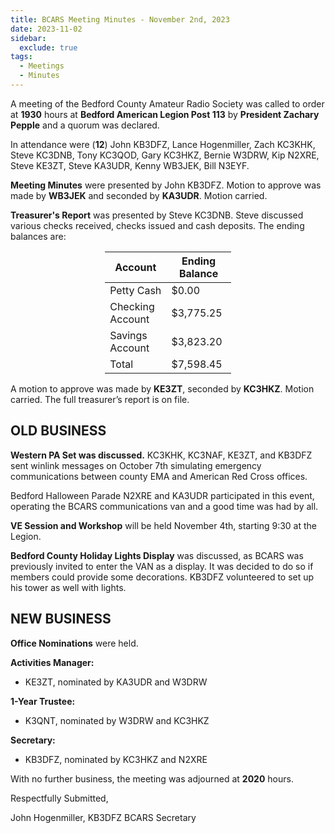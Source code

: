 ```yaml
---
title: BCARS Meeting Minutes - November 2nd, 2023
date: 2023-11-02
sidebar:
  exclude: true
tags:
  - Meetings
  - Minutes
---
```


					
A meeting of the Bedford County Amateur Radio Society was called to order at **1930** hours at **Bedford American Legion Post 113** by **President Zachary Pepple** and a quorum was declared. 

<!--more-->

In attendance were (**12**) John KB3DFZ, Lance Hogenmiller, Zach KC3KHK, Steve KC3DNB, Tony KC3QOD, Gary KC3HKZ, Bernie W3DRW, Kip N2XRE, Steve KE3ZT, Steve KA3UDR, Kenny WB3JEK, Bill N3EYF.

**Meeting Minutes** were presented by John KB3DFZ. Motion to approve was made by **WB3JEK** and seconded by **KA3UDR**.  Motion carried.

**Treasurer's Report** was presented by Steve KC3DNB. Steve discussed various checks received, checks issued and cash deposits. The ending balances are:

<p>
<div style="margin-left: auto;
            margin-right: auto;
            width: 40%;">

|  Account          | Ending Balance |
|-------------------|----------------|
| Petty Cash        |          $0.00 |
| Checking Account  |      $3,775.25 |
| Savings Account   |      $3,823.20 |
| Total             |      $7,598.45 |

</div>
</p>


A motion to approve was made by **KE3ZT**, seconded by **KC3HKZ**. Motion carried. The full treasurer’s report is on file.

## OLD BUSINESS

**Western PA Set was discussed.** KC3KHK, KC3NAF, KE3ZT, and KB3DFZ sent winlink messages on October 7th simulating emergency communications between county EMA and American Red Cross offices.

Bedford Halloween Parade  N2XRE and KA3UDR participated in this event, operating the BCARS communications van and a good time was had by all.

**VE Session and Workshop** will be held November 4th, starting 9:30 at the Legion.

**Bedford County Holiday Lights Display** was discussed, as BCARS was previously invited to enter the VAN as a display.  It was decided to do so if members could provide some decorations. KB3DFZ volunteered to set up his tower as well with lights.

## NEW BUSINESS

**Office Nominations** were held.

**Activities Manager:**
- KE3ZT, nominated by KA3UDR and W3DRW

**1-Year Trustee:**
- K3QNT, nominated by W3DRW and KC3HKZ

**Secretary:**
- KB3DFZ, nominated by KC3HKZ and N2XRE



With no further business, the meeting was adjourned at **2020** hours.

Respectfully Submitted,



John Hogenmiller, KB3DFZ
BCARS Secretary	